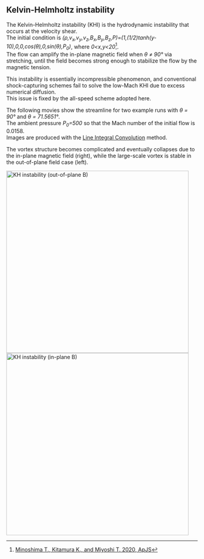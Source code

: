 ## Kelvin-Helmholtz instability

The Kelvin-Helmholtz instability (KHI) is the hydrodynamic instability that occurs at the velocity shear.<br>
The initial condition is *(&rho;,v<sub>x</sub>,v<sub>y</sub>,v<sub>z</sub>,B<sub>x</sub>,B<sub>y</sub>,B<sub>z</sub>,P)*=*(1,(1/2)tanh(y-10),0,0,cos(&theta;),0,sin(&theta;),P<sub>0</sub>)*, where *0<x,y<20*[^1].<br>
The flow can amplify the in-plane magnetic field when *&theta; &ne; 90&deg;* via stretching, until the field becomes strong enough to stabilize the flow by the magnetic tension.

This instability is essentially incompressible phenomenon, and conventional shock-capturing schemes fail to solve the low-Mach KHI due to excess numerical diffusion.<br>
This issue is fixed by the all-speed scheme adopted here.

The following movies show the streamline for two example runs with *&theta; = 90&deg;* and *&theta; = 71.5651&deg;*.<br>
The ambient pressure *P<sub>0</sub>=500* so that the Mach number of the initial flow is 0.0158.<br>
Images are produced with the [Line Integral Convolution](https://lic.readthedocs.io/en/latest/) method.

The vortex structure becomes complicated and eventually collapses due to the in-plane magnetic field (right), while the large-scale vortex is stable in the out-of-plane field case (left).

<img src="../../imgs/KHI/khi_movie_perp.gif" alt="KH instability (out-of-plane B)" width="480px"> <img src="../../imgs/KHI/khi_movie_oblique.gif" alt="KH instability (in-plane B)" width="480px">

[^1]: [Minoshima T., Kitamura K., and Miyoshi T. 2020, ApJS](https://iopscience.iop.org/article/10.3847/1538-4365/ab8aee/meta)
